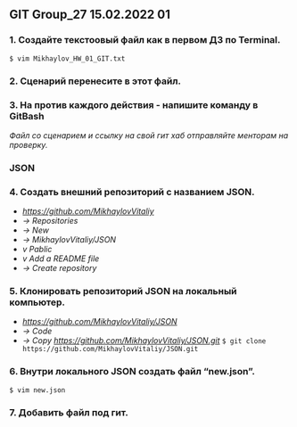 ## __GIT Group_27 15.02.2022 01__

### __1. Создайте текстоовый файл как в первом ДЗ по Terminal.__
```$ vim Mikhaylov_HW_01_GIT.txt```

### __2. Сценарий перенесите в этот файл.__
### __3. На против каждого действия - напишите команду в GitBash__

_Файл со сценарием и ссылку на свой гит хаб отправляйте менторам на проверку._


### __JSON__
### __4. Создать внешний репозиторий c названием JSON.__
* _https://github.com/MikhaylovVitaliy_
* _-> Repositories_
* _-> New_
* _-> MikhaylovVitaliy/JSON_
* _v Pablic_
* _v Add a README file_
* _-> Create repository_

### __5. Клонировать репозиторий JSON на локальный компьютер.__
* _https://github.com/MikhaylovVitaliy/JSON_
* _-> Code_
* _-> Copy https://github.com/MikhaylovVitaliy/JSON.git_
```$ git clone https://github.com/MikhaylovVitaliy/JSON.git```

### __6. Внутри локального JSON создать файл “new.json”.__
```$ vim new.json```

### __7. Добавить файл под гит.__
